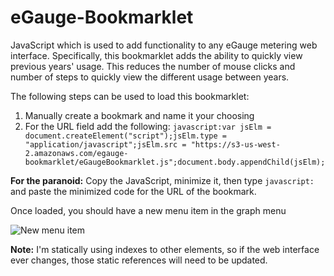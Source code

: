 # eGauge-Bookmarklet
JavaScript which is used to add functionality to any eGauge metering web interface. Specifically, this bookmarklet adds the ability to quickly view previous years' usage. This reduces the number of mouse clicks and number of steps to quickly view the different usage between years.

The following steps can be used to load this bookmarklet:
1. Manually create a bookmark and name it your choosing
2. For the URL field add the following: `javascript:var jsElm = document.createElement("script");jsElm.type = "application/javascript";jsElm.src = "https://s3-us-west-2.amazonaws.com/egauge-bookmarklet/eGaugeBookmarklet.js";document.body.appendChild(jsElm);`

**For the paranoid:** Copy the JavaScript, minimize it, then type `javascript:` and paste the minimized code for the URL of the bookmark.

Once loaded, you should have a new menu item in the graph menu

![New menu item](https://s3-us-west-2.amazonaws.com/egauge-bookmarklet/new_menu_item.PNG)

**Note:** I'm statically using indexes to other elements, so if the web interface ever changes, those static references will need to be updated.



